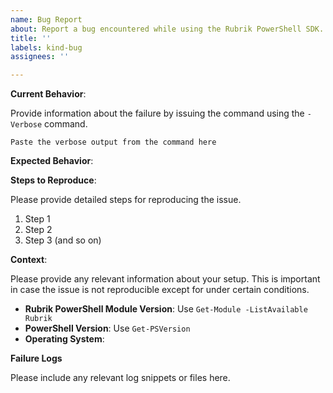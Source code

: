 ```yaml
---
name: Bug Report
about: Report a bug encountered while using the Rubrik PowerShell SDK.
title: ''
labels: kind-bug
assignees: ''

---
```


<!-- Please use this template while reporting a bug and provide as much info as possible. Not doing so may result in your bug not being addressed in a timely manner. Thanks!-->

**Current Behavior**:

Provide information about the failure by issuing the command using the `-Verbose` command.

```
Paste the verbose output from the command here
```

**Expected Behavior**:

**Steps to Reproduce**:

Please provide detailed steps for reproducing the issue.

1. Step 1
1. Step 2
1. Step 3 (and so on)

**Context**:

Please provide any relevant information about your setup. This is important in case the issue is not reproducible except for under certain conditions.

* **Rubrik PowerShell Module Version**: Use `Get-Module -ListAvailable Rubrik`
* **PowerShell Version**: Use `Get-PSVersion`
* **Operating System**:

**Failure Logs**

Please include any relevant log snippets or files here.
